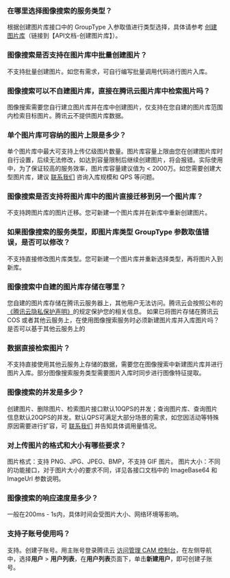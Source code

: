 ### 在哪里选择图像搜索的服务类型？
根据创建图片库接口中的 GroupType 入参取值进行类型选择，具体请参考 [创建图片库]()（链接到【API文档-创建图片库】）。

### 图像搜索是否支持在图片库中批量创建图片？
不支持批量创建图片。如您有需求，可自行编写批量调用代码进行图片入库。

### 图像搜索可以不自建图片库，直接在腾讯云图片库中检索图片吗？
图像搜索需要您自行建立图片库并在库中创建图片，仅支持在您自建的图片库范围内检索目标图片。腾讯云不提供图片库数据。

### 单个图片库可容纳的图片上限是多少？
单个图片库中最大可支持上传亿级图片数量。图片库容量上限由您在创建图片库时自行设置，后续无法修改，如达到容量限制后继续创建图片，将会报错。实际使用中，为了保证较高的服务效率，图片库容量建议值为 < 2000万。如您需要创建大型图片库，建议 [联系我们](https://cloud.tencent.com/document/product/1589/74562) 咨询入库规模和 QPS 等问题。

### 图像搜索是否支持将图片库中的图片直接迁移到另一个图片库？
不支持跨图片库的图片迁移。您可新建一个图片库并在新库中重新创建图片。

### 如果图像搜索的服务类型，即图片库类型 GroupType 参数取值错误，是否可以修改？
不支持直接修改图片库类型。您可新建一个图片库并重新选择类型，再将图片入到新库。

### 图像搜索中自建的图片库存储在哪里？
您自建的图片库存储在腾讯云服务器上，其他用户无法访问。腾讯云会按照公布的[《腾讯云隐私保护声明》](https://cloud.tencent.com/document/product/301/11470)的规定保护您的相关信息。
如果已将图片存储在腾讯云 COS 或者其他云服务上，在使用图像搜索服务时必须新建图片库并入库图片吗？是否可以基于其他云服务上的

### 数据直接检索图片？
不支持直接使用其他云服务上存储的数据，需要您在图像搜索中新建图片库并进行图片入库。部分图像搜索服务类型需要图片入库时同步进行图像特征提取。

### 图像搜索的并发是多少？
创建图片、删除图片、检索图片接口默认10QPS的并发；查询图片库、查询图片信息默认20QPS的并发。默认QPS可满足大部分场景的需求，如您因活动等特殊原因需要进行扩容，可 [联系我们](https://cloud.tencent.com/document/product/1589/74562) 并告知具体调用量情况。

### 对上传图片的格式和大小有哪些要求？
图片格式：支持 PNG、JPG、JPEG、BMP，不支持 GIF 图片。
图片大小：不同的功能接口，对于图片大小的要求不同，详见各接口文档中的 ImageBase64 和 ImageUrl 参数说明。

### 图像搜索的响应速度是多少？
一般在200ms - 1s内，具体时间会受图片大小、网络环境等影响。

### 支持子账号使用吗？
支持。创建子账号。用主账号登录腾讯云 [访问管理 CAM 控制台](https://console.cloud.tencent.com/cam/overview)，在左侧导航中，选择**用户** > **用户列表**，在**用户列表**页面下，单击**新建用户**，即可创建子账号。
